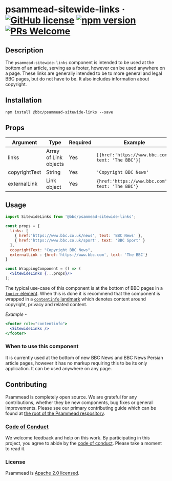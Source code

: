 # psammead-sitewide-links &middot; [![GitHub license](https://img.shields.io/badge/license-Apache%202.0-blue.svg)](https://github.com/BBC-News/psammead/blob/latest/LICENSE) [![npm version](https://img.shields.io/npm/v/@bbc/psammead-sitewide-links.svg)](https://www.npmjs.com/package/@bbc/psammead-sitewide-links) [![PRs Welcome](https://img.shields.io/badge/PRs-welcome-brightgreen.svg)](https://github.com/BBC-News/psammead/blob/latest/CONTRIBUTING.md)

## Description

The `psammead-sitewide-links` component is intended to be used at the bottom of an article, serving as a footer, however can be used anywhere on a page. These links are generally intended to be to more general and legal BBC pages, but do not have to be. It also includes information about copyright. 

## Installation

```
npm install @bbc/psammead-sitewide-links --save
```

## Props

| Argument      | Type                  | Required | Example                                           |
|---------------|-----------------------|----------|---------------------------------------------------|
| links         | Array of Link objects | Yes      | `[{href:'https://www.bbc.com', text: 'The BBC'}]` |
| copyrightText | String                | Yes      | `'Copyright BBC News'`                            |
| externalLink  | Link object           | Yes      | `{href:'https://www.bbc.com', text: 'The BBC'}`   |

## Usage

```jsx
import SitewideLinks from '@bbc/psammead-sitewide-links';

const props = {
  links: [
    { href:'https://www.bbc.co.uk/news', text: 'BBC News' },
    { href:'https://www.bbc.co.uk/sport', text: 'BBC Sport' }
  ],
  copyrightText: "Copyright BBC News",
  externalLink : {href:'https://www.bbc.com', text: 'The BBC'}
}

const WrappingComponent = () => (
  <SitewideLinks {...props}/>
);
```

The typical use-case of this component is at the bottom of BBC pages in a [`footer` element](https://developer.mozilla.org/en-US/docs/Web/HTML/Element/footer). When this is done it is recommend that the component is wrapped in a [`contentinfo` landmark](https://www.w3.org/TR/wai-aria-practices/examples/landmarks/contentinfo.html) which denotes content around copyright, privacy and related content.

*Example -*
```jsx
<footer role="contentinfo">
  <SitewideLinks />
</footer>
```

### When to use this component

It is currently used at the bottom of new BBC News and BBC News Persian article pages, however it has no markup requiring this to be its only application. It can be used anywhere on any page.

<!-- ### When not to use this component -->

<!-- ### Accessibility notes -->

<!-- ## Roadmap -->

## Contributing

Psammead is completely open source. We are grateful for any contributions, whether they be new components, bug fixes or general improvements. Please see our primary contributing guide which can be found at [the root of the Psammead respository](https://github.com/BBC-News/psammead/blob/latest/CONTRIBUTING.md).

### [Code of Conduct](https://github.com/BBC-News/psammead/blob/latest/CODE_OF_CONDUCT.md)

We welcome feedback and help on this work. By participating in this project, you agree to abide by the [code of conduct](https://github.com/BBC-News/psammead/blob/latest/CODE_OF_CONDUCT.md). Please take a moment to read it.

### License

Psammead is [Apache 2.0 licensed](https://github.com/BBC-News/psammead/blob/latest/LICENSE).
